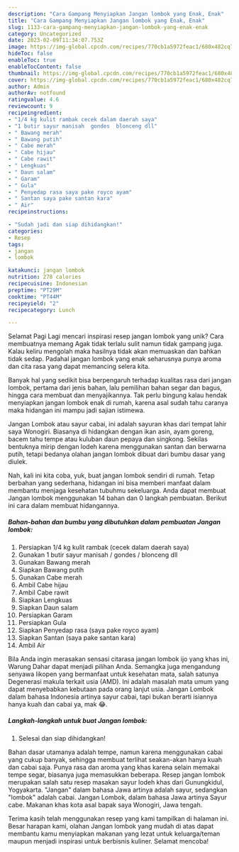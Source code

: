 ```yaml
---
description: "Cara Gampang Menyiapkan Jangan lombok yang Enak, Enak"
title: "Cara Gampang Menyiapkan Jangan lombok yang Enak, Enak"
slug: 1133-cara-gampang-menyiapkan-jangan-lombok-yang-enak-enak
category: Uncategorized
date: 2023-02-09T11:34:07.753Z
image: https://img-global.cpcdn.com/recipes/770cb1a5972feac1/680x482cq70/jangan-lombok-foto-resep-utama.jpg
hideToc: false
enableToc: true
enableTocContent: false
thumbnail: https://img-global.cpcdn.com/recipes/770cb1a5972feac1/680x482cq70/jangan-lombok-foto-resep-utama.jpg
cover: https://img-global.cpcdn.com/recipes/770cb1a5972feac1/680x482cq70/jangan-lombok-foto-resep-utama.jpg
author: Admin
authorAv: notfound
ratingvalue: 4.6
reviewcount: 9
recipeingredient:
- "1/4 kg kulit rambak cecek dalam daerah saya"
- "1 butir sayur manisah  gondes  blonceng dll"
- " Bawang merah"
- " Bawang putih"
- " Cabe merah"
- " Cabe hijau"
- " Cabe rawit"
- " Lengkuas"
- " Daun salam"
- " Garam"
- " Gula"
- " Penyedap rasa saya pake royco ayam"
- " Santan saya pake santan kara"
- " Air"
recipeinstructions:

- "Sudah jadi dan siap dihidangkan!"
categories:
- Resep
tags:
- jangan
- lombok

katakunci: jangan lombok 
nutrition: 278 calories
recipecuisine: Indonesian
preptime: "PT29M"
cooktime: "PT44M"
recipeyield: "2"
recipecategory: Lunch

---
```



Selamat Pagi Lagi mencari inspirasi resep jangan lombok yang unik? Cara membuatnya memang Agak tidak terlalu sulit namun tidak gampang juga. Kalau keliru mengolah maka hasilnya tidak akan memuaskan dan bahkan tidak sedap. Padahal jangan lombok yang enak seharusnya punya aroma dan cita rasa yang dapat memancing selera kita.


Banyak hal yang sedikit bisa berpengaruh terhadap kualitas rasa dari jangan lombok, pertama dari jenis bahan, lalu pemilihan bahan segar dan bagus, hingga cara membuat dan menyajikannya. Tak perlu bingung kalau hendak menyiapkan jangan lombok enak di rumah, karena asal sudah tahu caranya maka hidangan ini mampu jadi sajian istimewa.

Jangan Lombok atau sayur cabai, ini adalah sayuran khas dari tempat lahir saya Wonogiri. Biasanya di hidangkan dengan ikan asin, ayam goreng, bacem tahu tempe atau kuluban daun pepaya dan singkong. Sekilas bentuknya mirip dengan lodeh karena menggunakan santan dan berwarna putih, tetapi bedanya olahan jangan lombok dibuat dari bumbu dasar yang diulek.


Nah, kali ini kita coba, yuk, buat jangan lombok sendiri di rumah. Tetap berbahan yang sederhana, hidangan ini bisa memberi manfaat dalam membantu menjaga kesehatan tubuhmu sekeluarga. Anda dapat membuat Jangan lombok menggunakan 14 bahan dan 0 langkah pembuatan. Berikut ini cara dalam membuat hidangannya.

<!--inarticleads1-->

##### Bahan-bahan dan bumbu yang dibutuhkan dalam pembuatan Jangan lombok:

1. Persiapkan 1/4 kg kulit rambak (cecek dalam daerah saya)
1. Gunakan 1 butir sayur manisah / gondes / blonceng dll
1. Gunakan  Bawang merah
1. Siapkan  Bawang putih
1. Gunakan  Cabe merah
1. Ambil  Cabe hijau
1. Ambil  Cabe rawit
1. Siapkan  Lengkuas
1. Siapkan  Daun salam
1. Persiapkan  Garam
1. Persiapkan  Gula
1. Siapkan  Penyedap rasa (saya pake royco ayam)
1. Siapkan  Santan (saya pake santan kara)
1. Ambil  Air


Bila Anda ingin merasakan sensasi citarasa jangan lombok ijo yang khas ini, Warung Dahar dapat menjadi pilihan Anda. Semangka juga mengandung senyawa likopen yang bermanfaat untuk kesehatan mata, salah satunya Degenerasi makula terkait usia (AMD). Ini adalah masalah mata umum yang dapat menyebabkan kebutaan pada orang lanjut usia. Jangan Lombok dalam bahasa Indonesia artinya sayur cabai, tapi bukan berarti isiannya hanya kuah dan cabai ya, mak 😂. 

<!--inarticleads2-->

##### Langkah-langkah untuk buat Jangan lombok:


1. Selesai dan siap dihidangkan!

Bahan dasar utamanya adalah tempe, namun karena menggunakan cabai yang cukup banyak, sehingga membuat terlihat seakan-akan hanya kuah dan cabai saja. Punya rasa dan aroma yang khas karena selain memakai tempe segar, biasanya juga memasukkan beberapa. Resep jangan lombok merupakan salah satu resep masakan sayur lodeh khas dari Gunungkidul, Yogyakarta. &#34;Jangan&#34; dalam bahasa Jawa artinya adalah sayur, sedangkan &#34;lombok&#34; adalah cabai. Jangan Lombok, dalam bahasa Jawa artinya Sayur cabe. Makanan khas kota asal bapak saya Wonogiri, Jawa tengah. 

Terima kasih telah menggunakan resep yang kami tampilkan di halaman ini. Besar harapan kami, olahan Jangan lombok yang mudah di atas dapat membantu kamu menyiapkan makanan yang lezat untuk keluarga/teman maupun menjadi inspirasi untuk berbisnis kuliner. Selamat mencoba!
